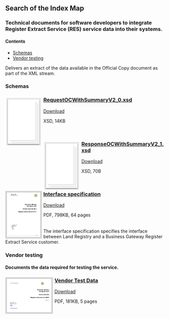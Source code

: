 ## Search of the Index Map

### Technical documents for software developers to integrate Register Extract Service (RES) service data into their systems.

#### Contents
- [Schemas](#schemas)
- [Vendor testing](#vendor-testing)

Delivers an extract of the data available in the Official Copy document as part of the XML stream.

### Schemas

<h3><a href="../../schemas/RequestOCWithSummaryV2_0.xsd">
<img style="float: left; margin: 0px 5px 0px 0px" src="../../images/thumbnail/file.png"></a> 
<a href="../../schemas/RequestOCWithSummaryV2_0.xsd">RequestOCWithSummaryV2_0.xsd</a></h3>
<a download="RequestOCWithSummaryV2_0.xsd" href="../../schemas/RequestOCWithSummaryV2_0.xsd">Download</a>

XSD, 14KB

<br/>
<h3><a href="../../schemas/ResponseOCWithSummaryV2_1.xsd">
<img style="float: left; margin: 0px 5px 0px 0px" src="../../images/thumbnail/file.png"></a> 
<a href="../../schemas/ResponseOCWithSummaryV2_1.xsd">ResponseOCWithSummaryV2_1.xsd</a></h3>
<a download="ResponseOCWithSummaryV2_1.xsd" href="../../schemas/ResponseOCWithSummaryV2_1.xsd">Download</a>

XSD, 70B

<br/>

<h3><a href="../../pdfs/services/RES_V2_1_Interface_Specification.pdf">
<img style="float: left; margin: 0px 5px 0px 0px;  border:5px solid LightGrey;" src="../../images/thumbnail/RESV2_1-Interface-Specification.pdf.png"></a>
<a href="../../pdfs/services/RES_V2_1_Interface_Specification.pdf">Interface specification</a></h3>
<a download="RES_V2_1_Interface_Specification.pdf" href="../../pdfs/services/RES_V2_1_Interface_Specification.pdf">Download</a>

PDF, 798KB, 64 pages
<br/>
<br/>
<br/>
The interface specification specifies the interface between Land Registry and a Business Gateway Register Extract Service customer.

### Vendor testing

#### Documents the data required for testing the service.

<h3><a href="../../pdfs/services/RES_Vendor_Data_v1.2.pdf">
<img style="float: left; margin: 0px 5px 0px 0px;  border:5px solid LightGrey;" src="../../images/thumbnail/RegisterExtractServiceVendorData.pdf.png"></a>
<a href="../../pdfs/services/RES_Vendor_Data_v1.2.pdf">Vendor Test Data</a></h3>
<a download="RES_Vendor_Data_v1.2.pdf" href="../../pdfs/services/RES_Vendor_Data_v1.2.pdf">Download</a>

PDF, 181KB, 5 pages